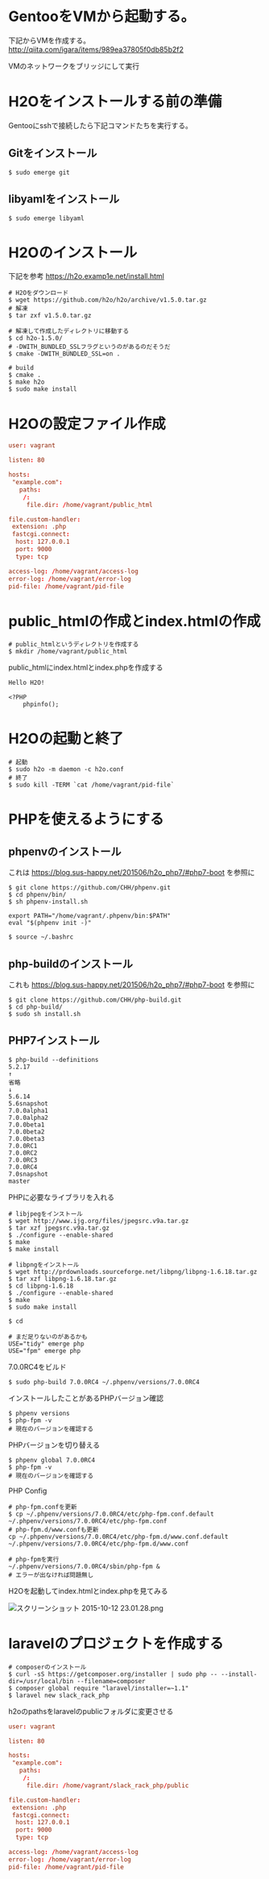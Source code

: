 # GentooをVMから起動する。
下記からVMを作成する。
http://qiita.com/igara/items/989ea37805f0db85b2f2

VMのネットワークをブリッジにして実行

# H2Oをインストールする前の準備
Gentooにsshで接続したら下記コマンドたちを実行する。

## Gitをインストール

```
$ sudo emerge git
```

## libyamlをインストール

```
$ sudo emerge libyaml
```

# H2Oのインストール

下記を参考
https://h2o.examp1e.net/install.html

```
# H2Oをダウンロード
$ wget https://github.com/h2o/h2o/archive/v1.5.0.tar.gz
# 解凍
$ tar zxf v1.5.0.tar.gz

# 解凍して作成したディレクトリに移動する
$ cd h2o-1.5.0/
# -DWITH_BUNDLED_SSLフラグというのがあるのだそうだ
$ cmake -DWITH_BUNDLED_SSL=on .

# build
$ cmake .
$ make h2o
$ sudo make install
```

# H2Oの設定ファイル作成

```h2o.conf
user: vagrant

listen: 80

hosts:
 "example.com":
   paths:
    /:
     file.dir: /home/vagrant/public_html

file.custom-handler:
 extension: .php
 fastcgi.connect:
  host: 127.0.0.1
  port: 9000
  type: tcp

access-log: /home/vagrant/access-log
error-log: /home/vagrant/error-log
pid-file: /home/vagrant/pid-file
```

# public_htmlの作成とindex.htmlの作成

```
# public_htmlというディレクトリを作成する
$ mkdir /home/vagrant/public_html
```
public_htmlにindex.htmlとindex.phpを作成する


```index.html
Hello H2O!
```
```index.php
<?PHP
    phpinfo();
```
# H2Oの起動と終了

```
# 起動
$ sudo h2o -m daemon -c h2o.conf
# 終了
$ sudo kill -TERM `cat /home/vagrant/pid-file`
```

# PHPを使えるようにする

## phpenvのインストール

これは
https://blog.sus-happy.net/201506/h2o_php7/#php7-boot
を参照に

```
$ git clone https://github.com/CHH/phpenv.git
$ cd phpenv/bin/
$ sh phpenv-install.sh
```

``` ~/.bashrc
export PATH="/home/vagrant/.phpenv/bin:$PATH"
eval "$(phpenv init -)"
```

```
$ source ~/.bashrc
```

## php-buildのインストール

これも
https://blog.sus-happy.net/201506/h2o_php7/#php7-boot
を参照に

```
$ git clone https://github.com/CHH/php-build.git
$ cd php-build/
$ sudo sh install.sh
```

## PHP7インストール

```
$ php-build --definitions
5.2.17
↑
省略
↓
5.6.14
5.6snapshot
7.0.0alpha1
7.0.0alpha2
7.0.0beta1
7.0.0beta2
7.0.0beta3
7.0.0RC1
7.0.0RC2
7.0.0RC3
7.0.0RC4
7.0snapshot
master
```

PHPに必要なライブラリを入れる

```
# libjpegをインストール
$ wget http://www.ijg.org/files/jpegsrc.v9a.tar.gz
$ tar xzf jpegsrc.v9a.tar.gz
$ ./configure --enable-shared
$ make
$ make install

# libpngをインストール
$ wget http://prdownloads.sourceforge.net/libpng/libpng-1.6.18.tar.gz
$ tar xzf libpng-1.6.18.tar.gz
$ cd libpng-1.6.18
$ ./configure --enable-shared
$ make
$ sudo make install

$ cd

# まだ足りないのがあるかも
USE="tidy" emerge php
USE="fpm" emerge php

```
7.0.0RC4をビルド

```
$ sudo php-build 7.0.0RC4 ~/.phpenv/versions/7.0.0RC4
```

インストールしたことがあるPHPバージョン確認

```
$ phpenv versions
$ php-fpm -v
# 現在のバージョンを確認する
```
PHPバージョンを切り替える

```
$ phpenv global 7.0.0RC4
$ php-fpm -v
# 現在のバージョンを確認する
```

PHP Config

```
# php-fpm.confを更新
$ cp ~/.phpenv/versions/7.0.0RC4/etc/php-fpm.conf.default ~/.phpenv/versions/7.0.0RC4/etc/php-fpm.conf
# php-fpm.d/www.confも更新
cp ~/.phpenv/versions/7.0.0RC4/etc/php-fpm.d/www.conf.default ~/.phpenv/versions/7.0.0RC4/etc/php-fpm.d/www.conf 

# php-fpmを実行
~/.phpenv/versions/7.0.0RC4/sbin/php-fpm &
# エラーが出なければ問題無し
```

H2Oを起動してindex.htmlとindex.phpを見てみる

![スクリーンショット 2015-10-12 23.01.28.png](0-md.png)

# laravelのプロジェクトを作成する

```
# composerのインストール
$ curl -sS https://getcomposer.org/installer | sudo php -- --install-dir=/usr/local/bin --filename=composer
$ composer global require "laravel/installer=~1.1"
$ laravel new slack_rack_php
```
h2oのpathsをlaravelのpublicフォルダに変更させる

```h2o.conf
user: vagrant

listen: 80

hosts:
 "example.com":
   paths:
    /:
     file.dir: /home/vagrant/slack_rack_php/public

file.custom-handler:
 extension: .php
 fastcgi.connect:
  host: 127.0.0.1
  port: 9000
  type: tcp

access-log: /home/vagrant/access-log
error-log: /home/vagrant/error-log
pid-file: /home/vagrant/pid-file
```
